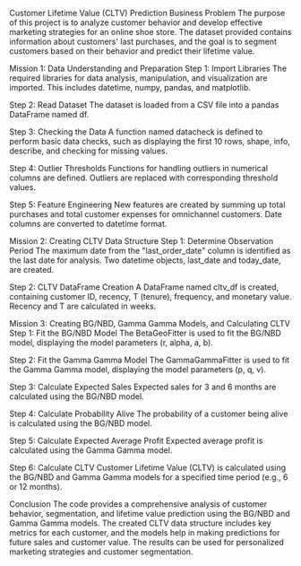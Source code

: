 Customer Lifetime Value (CLTV) Prediction
Business Problem
The purpose of this project is to analyze customer behavior and develop effective marketing strategies for an online shoe store. The dataset provided contains information about customers' last purchases, and the goal is to segment customers based on their behavior and predict their lifetime value.

Mission 1: Data Understanding and Preparation
Step 1: Import Libraries
The required libraries for data analysis, manipulation, and visualization are imported. This includes datetime, numpy, pandas, and matplotlib.

Step 2: Read Dataset
The dataset is loaded from a CSV file into a pandas DataFrame named df.

Step 3: Checking the Data
A function named datacheck is defined to perform basic data checks, such as displaying the first 10 rows, shape, info, describe, and checking for missing values.

Step 4: Outlier Thresholds
Functions for handling outliers in numerical columns are defined. Outliers are replaced with corresponding threshold values.

Step 5: Feature Engineering
New features are created by summing up total purchases and total customer expenses for omnichannel customers. Date columns are converted to datetime format.

Mission 2: Creating CLTV Data Structure
Step 1: Determine Observation Period
The maximum date from the "last_order_date" column is identified as the last date for analysis. Two datetime objects, last_date and today_date, are created.

Step 2: CLTV DataFrame Creation
A DataFrame named cltv_df is created, containing customer ID, recency, T (tenure), frequency, and monetary value. Recency and T are calculated in weeks.

Mission 3: Creating BG/NBD, Gamma Gamma Models, and Calculating CLTV
Step 1: Fit the BG/NBD Model
The BetaGeoFitter is used to fit the BG/NBD model, displaying the model parameters (r, alpha, a, b).

Step 2: Fit the Gamma Gamma Model
The GammaGammaFitter is used to fit the Gamma Gamma model, displaying the model parameters (p, q, v).

Step 3: Calculate Expected Sales
Expected sales for 3 and 6 months are calculated using the BG/NBD model.

Step 4: Calculate Probability Alive
The probability of a customer being alive is calculated using the BG/NBD model.

Step 5: Calculate Expected Average Profit
Expected average profit is calculated using the Gamma Gamma model.

Step 6: Calculate CLTV
Customer Lifetime Value (CLTV) is calculated using the BG/NBD and Gamma Gamma models for a specified time period (e.g., 6 or 12 months).

Conclusion
The code provides a comprehensive analysis of customer behavior, segmentation, and lifetime value prediction using the BG/NBD and Gamma Gamma models. The created CLTV data structure includes key metrics for each customer, and the models help in making predictions for future sales and customer value. The results can be used for personalized marketing strategies and customer segmentation.
